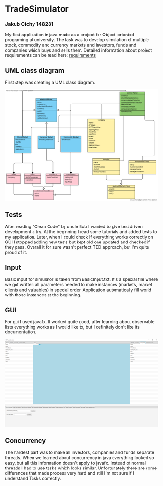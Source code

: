 # TradeSimulator
### Jakub Cichy 148281
My first application in java made as a project for Object-oriented programing at university. The task was to develop 
simulation of multiple stock, commodity and currency markets and investors, funds and companies which buys and sells them.
Detailed information about project requirements can be read here: 
[requirements](src/main/resources/OOP%20Java%20Project%202021.pdf)
## UML class diagram
First step was creating a UML class diagram.

![alt text](src/main/resources/UML.png)
## Tests
After reading "Clean Code" by uncle Bob I wanted to give test driven development a try. At the beginning I read some 
tutorials and added tests to my application. Later, when I could check If everything works correctly on GUI I stopped 
adding new tests but kept old one updated and checked if they pass. Overall it for sure wasn't perfect TDD approach, 
but I'm quite proud of it.
## Input
Basic input for simulator is taken from BasicInput.txt. It's a special file where we got written all parameters needed to 
make instances (markets, market clients and valuables) in special order. Application automatically fill world with those 
instances at the beginning.
## GUI
For gui I used javafx. It worked quite good, after learning about observable lists everything works as I would like to, 
but I definitely don't like its documentation.

![alt text](src/main/resources/App.PNG)
## Concurrency
The hardest part was to make all investors, companies and funds separate threads. When we learned about concurrency in 
java everything looked so easy, but all this information doesn't apply to javafx. Instead of normal threads I had to use 
tasks which looks similar. Unfortunately there are some differences that made process very hard and still I'm not sure 
If I understand Tasks correctly.
